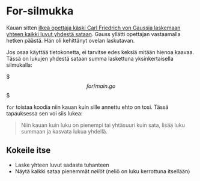 # For-silmukka

Kauan sitten [ilkeä opettaja käski Carl Friedrich von Gaussia laskemaan yhteen kaikki luvut yhdestä sataan](https://nrich.maths.org/2478). Gauss yllätti opettajan vastaamalla hetken päästä. Hän oli kehittänyt ovelan laskutavan.

Jos osaa käyttää tietokonetta, ei tarvitse edes keksiä mitään hienoa kaavaa. Tässä on lukujen yhdestä sataan summa laskettuna yksinkertaisella silmukalla:

$$$for/main.go$$$

`for` toistaa koodia niin kauan kuin sille annettu ehto on tosi. Tässä tapauksessa sen voi siis lukea:

> Niin kauan kuin luku on pienempi tai yhtäsuuri kuin sata, lisää luku summaan ja kasvata lukua yhdellä.

## Kokeile itse
- Laske yhteen luvut sadasta tuhanteen
- Näytä kaikki sataa pienemmät *neliöt* (neliö on luku kerrottuna itsellään)